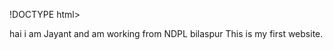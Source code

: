 !DOCTYPE html>
<html lang="en">
<head>
    <meta charset="UTF-8">
    <meta name="viewport" content="width=device-width, initial-scale=1.0">
    <title>Jayantsfist webdev code</title>
    <link rel="stylesheet" href="style.css">
</head>
<body>
    hai i am Jayant and am working from NDPL bilaspur 
    This is my first website.
    <script src="script.js"></script>
</body>
</html>
